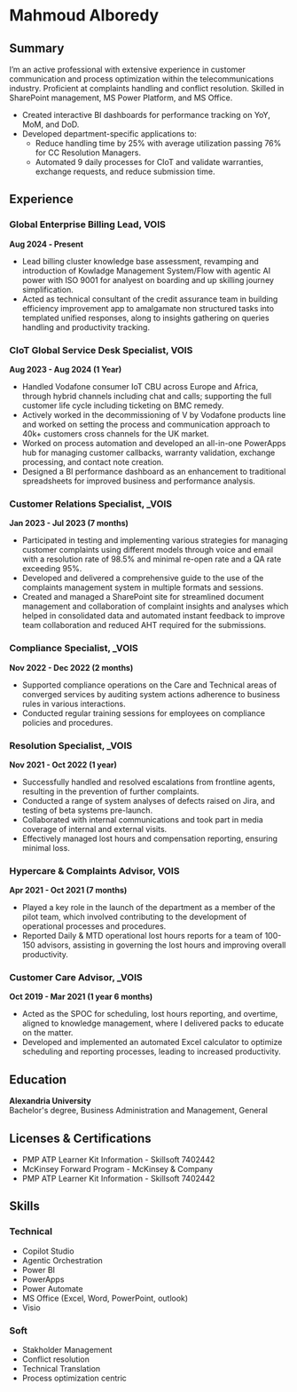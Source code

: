 # Mahmoud Alboredy

## Summary
I’m an active professional with extensive experience in customer communication and process optimization within the telecommunications industry. Proficient at complaints handling and conflict resolution. Skilled in SharePoint management, MS Power Platform, and MS Office.
- Created interactive BI dashboards for performance tracking on YoY, MoM, and DoD.
- Developed department-specific applications to:
  - Reduce handling time by 25% with average utilization passing 76% for CC Resolution Managers.
  - Automated 9 daily processes for CIoT and validate warranties, exchange requests, and reduce submission time.

## Experience

### Global Enterprise Billing Lead, VOIS
**Aug 2024 ‐ Present**
- Lead billing cluster knowledge base assessment, revamping and introduction of Kowladge Management System/Flow with agentic AI power with ISO 9001 for analyest on boarding and up skilling journey simplification.
- Acted as technical consultant of the credit assurance team in building efficiency improvement app to amalgamate non structured tasks into templated unified responses, along to insights gathering on queries handling and productivity tracking.
 

### CIoT Global Service Desk Specialist, VOIS
**Aug 2023 - Aug 2024 (1 Year)**
- Handled Vodafone consumer IoT CBU across Europe and Africa, through hybrid channels including chat and calls; supporting the full customer life cycle including ticketing on BMC remedy.
- Actively worked in the decommissioning of V by Vodafone products line and worked on setting the process and communication approach to 40k+ customers cross channels for the UK market.
- Worked on process automation and developed an all-in-one PowerApps hub for managing customer callbacks, warranty validation, exchange processing, and contact note creation.
- Designed a BI performance dashboard as an enhancement to traditional spreadsheets for improved business and performance analysis.

### Customer Relations Specialist, _VOIS
**Jan 2023 - Jul 2023 (7 months)**
- Participated in testing and implementing various strategies for managing customer complaints using different models through voice and email with a resolution rate of 98.5% and minimal re-open rate and a QA rate exceeding 95%.
- Developed and delivered a comprehensive guide to the use of the complaints management system in multiple formats and sessions.
- Created and managed a SharePoint site for streamlined document management and collaboration of complaint insights and analyses which helped in consolidated data and automated instant feedback to improve team collaboration and reduced AHT required for the submissions.

### Compliance Specialist, _VOIS
**Nov 2022 - Dec 2022 (2 months)**
- Supported compliance operations on the Care and Technical areas of converged services by auditing system actions adherence to business rules in various interactions.
- Conducted regular training sessions for employees on compliance policies and procedures.

### Resolution Specialist, _VOIS
**Nov 2021 - Oct 2022 (1 year)**
- Successfully handled and resolved escalations from frontline agents, resulting in the prevention of further complaints.
- Conducted a range of system analyses of defects raised on Jira, and testing of beta systems pre-launch.
- Collaborated with internal communications and took part in media coverage of internal and external visits.
- Effectively managed lost hours and compensation reporting, ensuring minimal loss.

### Hypercare & Complaints Advisor, VOIS
**Apr 2021 - Oct 2021 (7 months)**
- Played a key role in the launch of the department as a member of the pilot team, which involved contributing to the development of operational processes and procedures.
- Reported Daily & MTD operational lost hours reports for a team of 100-150 advisors, assisting in governing the lost hours and improving overall productivity.

### Customer Care Advisor, _VOIS
**Oct 2019 - Mar 2021 (1 year 6 months)**
- Acted as the SPOC for scheduling, lost hours reporting, and overtime, aligned to knowledge management, where I delivered packs to educate on the matter.
- Developed and implemented an automated Excel calculator to optimize scheduling and reporting processes, leading to increased productivity.

## Education
**Alexandria University**  
Bachelor's degree, Business Administration and Management, General

## Licenses & Certifications
- PMP ATP Learner Kit Information - Skillsoft 7402442
- McKinsey Forward Program - McKinsey & Company
- PMP ATP Learner Kit Information - Skillsoft 7402442


## Skills
### Technical
- Copilot Studio
- Agentic Orchestration
- Power BI
- PowerApps
- Power Automate
- MS Office (Excel, Word, PowerPoint, outlook)
- Visio

### Soft
- Stakholder Management
- Conflict resolution
- Technical Translation
- Process optimization centric